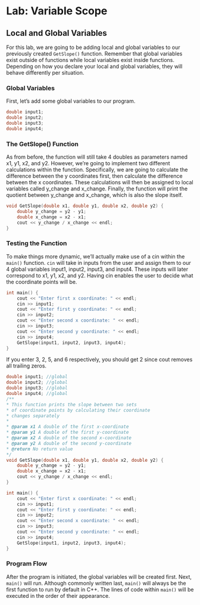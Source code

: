 # Lab: Variable Scope
## Local and Global Variables
For this lab, we are going to be adding local and global variables to our previously created `GetSlope()` function. Remember that global variables exist outside of functions while local variables exist inside functions. Depending on how you declare your local and global variables, they will behave differently per situation.

### Global Variables
First, let’s add some global variables to our program.

```cpp
double input1;
double input2;
double input3;
double input4;
```

### The GetSlope() Function
As from before, the function will still take 4 doubles as parameters named x1, y1, x2, and y2. However, we’re going to implement two different calculations within the function. Specifically, we are going to calculate the difference between the y coordinates first, then calculate the difference between the x coordinates. These calculations will then be assigned to local variables called y_change and x_change. Finally, the function will print the quotient between y_change and x_change, which is also the slope itself.

```cpp
void GetSlope(double x1, double y1, double x2, double y2) {
    double y_change = y2 - y1;
    double x_change = x2 - x1;
    cout << y_change / x_change << endl;
}
```

### Testing the Function
To make things more dynamic, we’ll actually make use of a cin within the `main()` function. `cin` will take in inputs from the user and assign them to our 4 global variables input1, input2, input3, and input4. These inputs will later correspond to x1, y1, x2, and y2. Having cin enables the user to decide what the coordinate points will be.

```cpp
int main() {
    cout << "Enter first x coordinate: " << endl;
    cin >> input1;
    cout << "Enter first y coordinate: " << endl;
    cin >> input2;
    cout << "Enter second x coordinate: " << endl;
    cin >> input3;
    cout << "Enter second y coordinate: " << endl;
    cin >> input4;
    GetSlope(input1, input2, input3, input4);
}
```

If you enter 3, 2, 5, and 6 respectively, you should get 2 since cout removes all trailing zeros.

```cpp
double input1; //global
double input2; //global
double input3; //global
double input4; //global
/**
* This function prints the slope between two sets
* of coordinate points by calculating their coordinate
* changes separately
*
* @param x1 A double of the first x-coordinate
* @param y1 A double of the first y-coordinate
* @param x2 A double of the second x-coordinate
* @param y2 A double of the second y-coordinate
* @return No return value
*/
void GetSlope(double x1, double y1, double x2, double y2) {
    double y_change = y2 - y1;
    double x_change = x2 - x1;
    cout << y_change / x_change << endl;
}

int main() {
    cout << "Enter first x coordinate: " << endl;
    cin >> input1;
    cout << "Enter first y coordinate: " << endl;
    cin >> input2;
    cout << "Enter second x coordinate: " << endl;
    cin >> input3;
    cout << "Enter second y coordinate: " << endl;
    cin >> input4;
    GetSlope(input1, input2, input3, input4);
}
```

### Program Flow
After the program is initiated, the global variables will be created first. Next, `main()` will run. Although commonly written last, `main()` will always be the first function to run by default in C++. The lines of code within `main()` will be executed in the order of their appearance.


